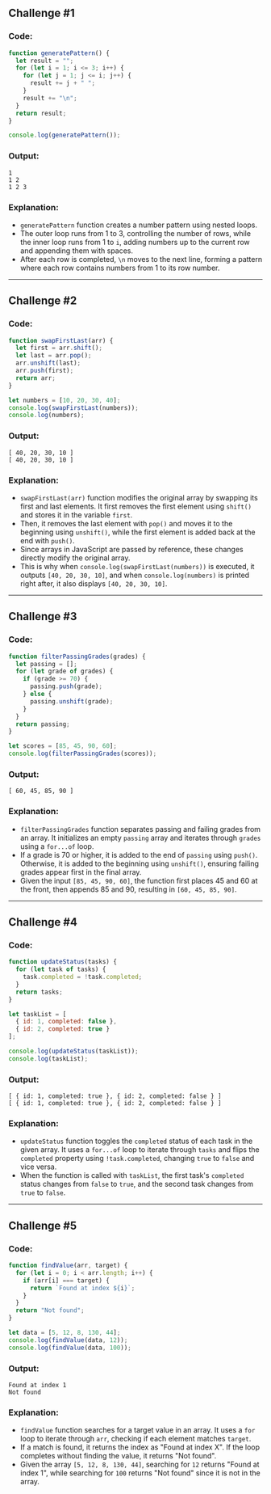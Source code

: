 ## Challenge #1

### Code:
```javascript
function generatePattern() {  
  let result = "";  
  for (let i = 1; i <= 3; i++) {  
    for (let j = 1; j <= i; j++) {  
      result += j + " ";  
    }  
    result += "\n";  
  }  
  return result;  
}  

console.log(generatePattern());
```

### Output:
```
1 
1 2 
1 2 3
```

### Explanation:
- `generatePattern` function creates a number pattern using nested loops.
- The outer loop runs from 1 to 3, controlling the number of rows, while the inner loop runs from 1 to `i`, adding numbers up to the current row and appending them with spaces.
- After each row is completed, `\n` moves to the next line, forming a pattern where each row contains numbers from 1 to its row number.

---

## Challenge #2

### Code:
```javascript
function swapFirstLast(arr) {  
  let first = arr.shift();  
  let last = arr.pop();  
  arr.unshift(last);  
  arr.push(first);  
  return arr;  
}  

let numbers = [10, 20, 30, 40];  
console.log(swapFirstLast(numbers));  
console.log(numbers); 
```

### Output:
```
[ 40, 20, 30, 10 ]
[ 40, 20, 30, 10 ]
```

### Explanation:
- `swapFirstLast(arr)` function modifies the original array by swapping its first and last elements. It first removes the first element using `shift()` and stores it in the variable `first`.
- Then, it removes the last element with `pop()` and moves it to the beginning using `unshift()`, while the first element is added back at the end with `push()`.
- Since arrays in JavaScript are passed by reference, these changes directly modify the original array.
- This is why when `console.log(swapFirstLast(numbers))` is executed, it outputs `[40, 20, 30, 10]`, and when `console.log(numbers)` is printed right after, it also displays `[40, 20, 30, 10]`.

---

## Challenge #3

### Code:
```javascript
function filterPassingGrades(grades) {  
  let passing = [];  
  for (let grade of grades) {  
    if (grade >= 70) {  
      passing.push(grade);  
    } else {  
      passing.unshift(grade);  
    }  
  }  
  return passing;  
}  

let scores = [85, 45, 90, 60];  
console.log(filterPassingGrades(scores));
```

### Output:
```
[ 60, 45, 85, 90 ]
```

### Explanation:
- `filterPassingGrades` function separates passing and failing grades from an array. It initializes an empty `passing` array and iterates through `grades` using a `for...of` loop.
- If a grade is 70 or higher, it is added to the end of `passing` using `push()`. Otherwise, it is added to the beginning using `unshift()`, ensuring failing grades appear first in the final array.
- Given the input `[85, 45, 90, 60]`, the function first places 45 and 60 at the front, then appends 85 and 90, resulting in `[60, 45, 85, 90]`.

---

## Challenge #4

### Code:
```javascript
function updateStatus(tasks) {  
  for (let task of tasks) {  
    task.completed = !task.completed;  
  }  
  return tasks;  
}  

let taskList = [  
  { id: 1, completed: false },  
  { id: 2, completed: true }  
];  

console.log(updateStatus(taskList));  
console.log(taskList);  
```

### Output:
```
[ { id: 1, completed: true }, { id: 2, completed: false } ]
[ { id: 1, completed: true }, { id: 2, completed: false } ]
```

### Explanation:
- `updateStatus` function toggles the `completed` status of each task in the given array. It uses a `for...of` loop to iterate through `tasks` and flips the `completed` property using `!task.completed`, changing `true` to `false` and vice versa.
- When the function is called with `taskList`, the first task's `completed` status changes from `false` to `true`, and the second task changes from `true` to `false`.

---

## Challenge #5

### Code:
```javascript
function findValue(arr, target) {  
  for (let i = 0; i < arr.length; i++) {  
    if (arr[i] === target) {  
      return `Found at index ${i}`;  
    }  
  }  
  return "Not found";  
}  

let data = [5, 12, 8, 130, 44];  
console.log(findValue(data, 12));  
console.log(findValue(data, 100));
```

### Output:
```
Found at index 1
Not found
```

### Explanation:
- `findValue` function searches for a target value in an array. It uses a `for` loop to iterate through `arr`, checking if each element matches `target`.
- If a match is found, it returns the index as "Found at index X". If the loop completes without finding the value, it returns "Not found".
- Given the array `[5, 12, 8, 130, 44]`, searching for `12` returns "Found at index 1", while searching for `100` returns "Not found" since it is not in the array.
